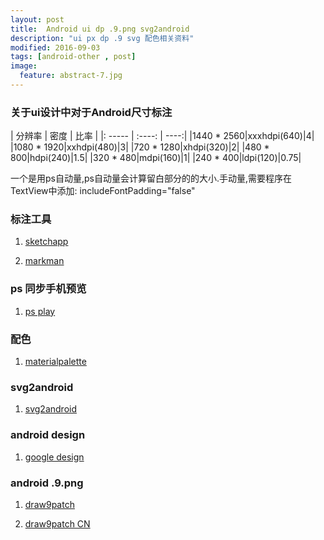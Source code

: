 ```yaml
---
layout: post
title:  Android ui dp .9.png svg2android
description: "ui px dp .9 svg 配色相关资料"
modified: 2016-09-03
tags: [android-other , post]
image:
  feature: abstract-7.jpg
---
```




###  关于ui设计中对于Android尺寸标注
| 分辨率 | 密度 | 比率 |
|: ----- | :----: | ----:|
|1440 * 2560|xxxhdpi(640)|4|
|1080 * 1920|xxhdpi(480)|3|
|720 * 1280|xhdpi(320)|2|
|480 * 800|hdpi(240)|1.5|
|320 * 480|mdpi(160)|1|
|240 * 400|ldpi(120)|0.75|

一个是用ps自动量,ps自动量会计算留白部分的的大小.手动量,需要程序在TextView中添加:
includeFontPadding="false"

###  标注工具

1. [sketchapp](https://www.sketchapp.com/)

2. [markman](http://www.getmarkman.com/)

### ps 同步手机预览

1. [ps play](http://isux.tencent.com/app/psplay)

### 配色

1. [materialpalette](https://www.materialpalette.com/)

### svg2android

1. [svg2android](http://inloop.github.io/svg2android/)

### android design

1. [google design](https://developer.android.com/design/index.html)

### android .9.png

1. [draw9patch](https://developer.android.com/studio/write/draw9patch.html)

2. [draw9patch CN](http://isux.tencent.com/android-ui-9-png.html)
